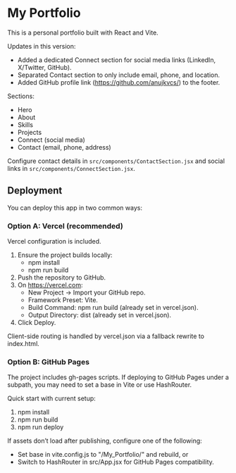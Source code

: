 

# My Portfolio

This is a personal portfolio built with React and Vite.

Updates in this version:
- Added a dedicated Connect section for social media links (LinkedIn, X/Twitter, GitHub).
- Separated Contact section to only include email, phone, and location.
- Added GitHub profile link (https://github.com/anujkvcs/) to the footer.

Sections:
- Hero
- About
- Skills
- Projects
- Connect (social media)
- Contact (email, phone, address)

Configure contact details in `src/components/ContactSection.jsx` and social links in `src/components/ConnectSection.jsx`.

## Deployment

You can deploy this app in two common ways:

### Option A: Vercel (recommended)
Vercel configuration is included.

1. Ensure the project builds locally:
   - npm install
   - npm run build
2. Push the repository to GitHub.
3. On https://vercel.com:
   - New Project → Import your GitHub repo.
   - Framework Preset: Vite.
   - Build Command: npm run build (already set in vercel.json).
   - Output Directory: dist (already set in vercel.json).
4. Click Deploy.

Client-side routing is handled by vercel.json via a fallback rewrite to index.html.

### Option B: GitHub Pages
The project includes gh-pages scripts. If deploying to GitHub Pages under a subpath, you may need to set a base in Vite or use HashRouter.

Quick start with current setup:
1. npm install
2. npm run build
3. npm run deploy

If assets don’t load after publishing, configure one of the following:
- Set base in vite.config.js to "/My_Portfolio/" and rebuild, or
- Switch to HashRouter in src/App.jsx for GitHub Pages compatibility.
